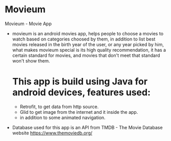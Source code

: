 # Movieum

Movieum - Movie App

* movieum is an android movies app, helps people to choose a movies to watch based on categories choosed by them, in addition to list best movies released in the birth year of the user, or any year picked by him,
  what makes movieum special is its high quality recommendation, it has a certain standard for movies, and movies that don't meet that standard won't show them.
  
  
  # This app is build using Java for android devices, features used:
    - Retrofit, to get data from http source.
    - Glid to get image from the internet and it inside the app.
    - in addition to some animated navigation.


* Database used for this app is an API from TMDB - The Movie Database website https://www.themoviedb.org/
